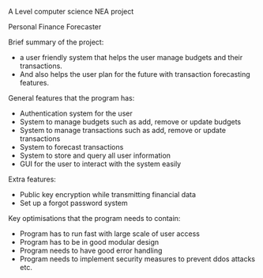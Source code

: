 A Level computer science NEA project

Personal Finance Forecaster

Brief summary of the project: 
- a user friendly system that helps the user manage budgets and their transactions. 
- And also helps the user plan for the future with transaction forecasting features.

General features that the program has:
-	Authentication system for the user
-	System to manage budgets such as add, remove or update budgets
-	System to manage transactions such as add, remove or update transactions
-	System to forecast transactions
-	System to store and query all user information
-	GUI for the user to interact with the system easily

Extra features:
-	Public key encryption while transmitting financial data
-	Set up a forgot password system

Key optimisations that the program needs to contain:
-   Program has to run fast with large scale of user access
-   Program has to be in good modular design
-   Program needs to have good error handling
-   Program needs to implement security measures to prevent ddos attacks etc.
